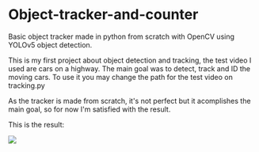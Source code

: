 # Object-tracker-and-counter
Basic object tracker made in python from scratch with OpenCV using YOLOv5 object detection.


This is my first project about object detection and tracking, the test video I used are cars on a highway. The main goal was to detect, track and ID the moving cars. To use it you may change the path for the test video on tracking.py

As the tracker is made from scratch, it's not perfect but it acomplishes the main goal, so for now I'm satisfied with the result.

This is the result:

<img src="https://github.com/Alefig12/Object-tracker-and-counter/blob/baa1ebbba6e5dad46f259789ab40620e55ce4ddf/result.gif"/>




